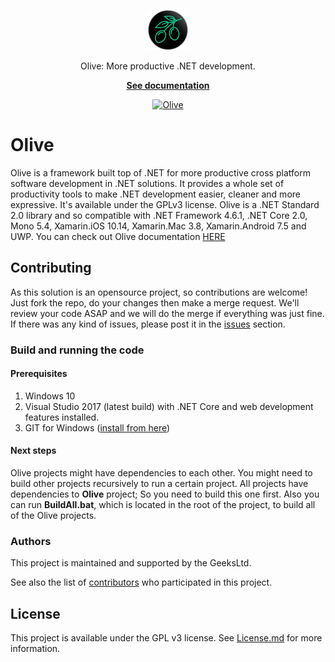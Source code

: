 
<p align="center">
  <a href="https://geeksltd.github.io/Olive/">
    <img alt="Olive" src="./docs/_media/Olive.png">
  </a>
</p>

<p align="center">
  Olive: More productive .NET development.
</p>
<p align="center" > <a href="https://geeksltd.github.io/Olive/"> <strong> See documentation </strong> </a></p>

<p align="center">
  <a href="https://www.nuget.org/packages/Olive/"><img alt="Olive" src="https://img.shields.io/nuget/v/Olive.svg"></a>
  

# Olive

Olive is a framework built top of .NET for more productive cross platform software development in .NET solutions. It provides a whole set of productivity tools to make .NET development easier, cleaner and more expressive. It's available under the GPLv3 license.
Olive is a .NET Standard 2.0 library and so compatible with .NET Framework 4.6.1, .NET Core 2.0, Mono 5.4, Xamarin.iOS 10.14, Xamarin.Mac 3.8, Xamarin.Android 7.5 and UWP.
You can check out Olive documentation [HERE](geeksltd.github.com/Olive)

## Contributing

As this solution is an opensource project, so contributions are welcome! Just fork the repo, do your changes then make a merge request.
We'll review your code ASAP and we will do the merge if everything was just fine. If there was any kind of issues, please post it in the [issues](https://github.com/Geeksltd/Olive/issues) section.

### Build and running the code

#### Prerequisites

1. Windows 10
2. Visual Studio 2017 (latest build) with .NET Core and web development features installed.
3. GIT for Windows ([install from here](http://gitforwindows.org/))

#### Next steps

Olive projects might have dependencies to each other. You might need to build other projects recursively to run a certain project. All projects have dependencies to **Olive** project; So you need to build this one first.
Also you can run **BuildAll.bat**, which is located in the root of the project, to build all of the Olive projects.

### Authors

This project is maintained and supported by the GeeksLtd.

See also the list of [contributors](https://github.com/Geeksltd/Olive/contributors) who participated in this project.

## License

This project is available under the GPL v3 license. See [License.md](License.md) for more information.
